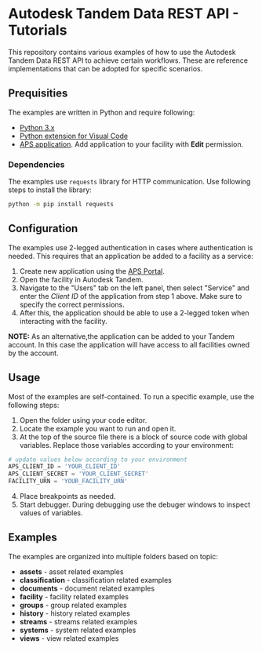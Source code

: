 # Autodesk Tandem Data REST API - Tutorials
This repository contains various examples of how to use the Autodesk Tandem Data REST API to achieve certain workflows. These are reference implementations that can be adopted for specific scenarios.

## Prequisities
The examples are written in Python and require following:
- [Python 3.x](https://www.python.org/downloads/)
- [Python extension for Visual Code](https://marketplace.visualstudio.com/items?itemName=ms-python.python)
- [APS application](https://aps.autodesk.com/myapps/). Add application to your facility with **Edit** permission.

### Dependencies
The examples use `requests` library for HTTP communication. Use following steps to install the library:

```sh
python -m pip install requests
```

## Configuration
The examples use 2-legged authentication in cases where authentication is needed. This requires that an application be added to a facility as a service:
1. Create new application using the [APS Portal](https://aps.autodesk.com/myapps/).
2. Open the facility in Autodesk Tandem.
3. Navigate to the "Users" tab on the left panel, then select "Service" and enter the *Client ID* of the application from step 1 above. Make sure to specify the correct permissions.
4. After this, the application should be able to use a 2-legged token when interacting with the facility.

**NOTE:** As an alternative,the application can be added to your Tandem account. In this case the application will have access to all facilities owned by the account.

## Usage
Most of the examples are self-contained. To run a specific example, use the following steps:
1. Open the folder using your code editor.
2. Locate the example you want to run and open it.
3. At the top of the source file there is a block of source code with global variables. Replace those variables according to your environment:
  ``` python
  # update values below according to your environment
  APS_CLIENT_ID = 'YOUR_CLIENT_ID'
  APS_CLIENT_SECRET = 'YOUR_CLIENT_SECRET'
  FACILITY_URN = 'YOUR_FACILITY_URN'
  ```
4. Place breakpoints as needed.
5. Start debugger. During debugging use the debuger windows to inspect values of variables.

## Examples
The examples are organized into multiple folders based on topic:
* **assets** - asset related examples
* **classification** - classification related examples
* **documents** - document related examples
* **facility** - facility related examples
* **groups** - group related examples
* **history** - history related examples
* **streams** - streams related examples
* **systems** - system related examples
* **views** - view related examples